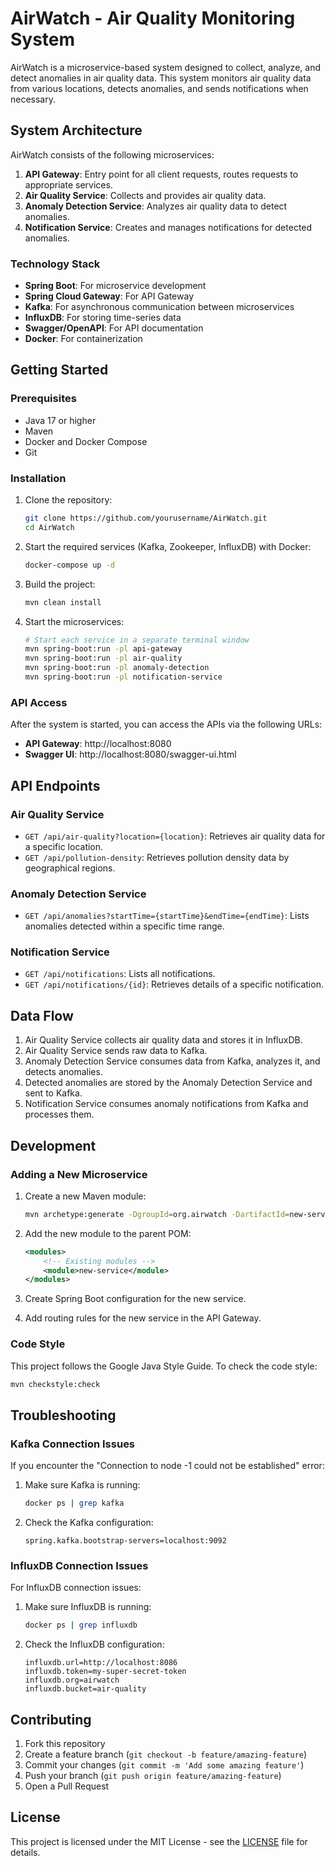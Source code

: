 # AirWatch - Air Quality Monitoring System

AirWatch is a microservice-based system designed to collect, analyze, and detect anomalies in air quality data. This system monitors air quality data from various locations, detects anomalies, and sends notifications when necessary.

## System Architecture

AirWatch consists of the following microservices:

1. **API Gateway**: Entry point for all client requests, routes requests to appropriate services.
2. **Air Quality Service**: Collects and provides air quality data.
3. **Anomaly Detection Service**: Analyzes air quality data to detect anomalies.
4. **Notification Service**: Creates and manages notifications for detected anomalies.

### Technology Stack

- **Spring Boot**: For microservice development
- **Spring Cloud Gateway**: For API Gateway
- **Kafka**: For asynchronous communication between microservices
- **InfluxDB**: For storing time-series data
- **Swagger/OpenAPI**: For API documentation
- **Docker**: For containerization

## Getting Started

### Prerequisites

- Java 17 or higher
- Maven
- Docker and Docker Compose
- Git

### Installation

1. Clone the repository:
   ```bash
   git clone https://github.com/yourusername/AirWatch.git
   cd AirWatch
   ```

2. Start the required services (Kafka, Zookeeper, InfluxDB) with Docker:
   ```bash
   docker-compose up -d
   ```

3. Build the project:
   ```bash
   mvn clean install
   ```

4. Start the microservices:
   ```bash
   # Start each service in a separate terminal window
   mvn spring-boot:run -pl api-gateway
   mvn spring-boot:run -pl air-quality
   mvn spring-boot:run -pl anomaly-detection
   mvn spring-boot:run -pl notification-service
   ```

### API Access

After the system is started, you can access the APIs via the following URLs:

- **API Gateway**: http://localhost:8080
- **Swagger UI**: http://localhost:8080/swagger-ui.html

## API Endpoints

### Air Quality Service

- `GET /api/air-quality?location={location}`: Retrieves air quality data for a specific location.
- `GET /api/pollution-density`: Retrieves pollution density data by geographical regions.

### Anomaly Detection Service

- `GET /api/anomalies?startTime={startTime}&endTime={endTime}`: Lists anomalies detected within a specific time range.

### Notification Service

- `GET /api/notifications`: Lists all notifications.
- `GET /api/notifications/{id}`: Retrieves details of a specific notification.

## Data Flow

1. Air Quality Service collects air quality data and stores it in InfluxDB.
2. Air Quality Service sends raw data to Kafka.
3. Anomaly Detection Service consumes data from Kafka, analyzes it, and detects anomalies.
4. Detected anomalies are stored by the Anomaly Detection Service and sent to Kafka.
5. Notification Service consumes anomaly notifications from Kafka and processes them.

## Development

### Adding a New Microservice

1. Create a new Maven module:
   ```bash
   mvn archetype:generate -DgroupId=org.airwatch -DartifactId=new-service -DarchetypeArtifactId=maven-archetype-quickstart -DinteractiveMode=false
   ```

2. Add the new module to the parent POM:
   ```xml
   <modules>
       <!-- Existing modules -->
       <module>new-service</module>
   </modules>
   ```

3. Create Spring Boot configuration for the new service.

4. Add routing rules for the new service in the API Gateway.

### Code Style

This project follows the Google Java Style Guide. To check the code style:

```bash
mvn checkstyle:check
```

## Troubleshooting

### Kafka Connection Issues

If you encounter the "Connection to node -1 could not be established" error:

1. Make sure Kafka is running:
   ```bash
   docker ps | grep kafka
   ```

2. Check the Kafka configuration:
   ```properties
   spring.kafka.bootstrap-servers=localhost:9092
   ```

### InfluxDB Connection Issues

For InfluxDB connection issues:

1. Make sure InfluxDB is running:
   ```bash
   docker ps | grep influxdb
   ```

2. Check the InfluxDB configuration:
   ```properties
   influxdb.url=http://localhost:8086
   influxdb.token=my-super-secret-token
   influxdb.org=airwatch
   influxdb.bucket=air-quality
   ```

## Contributing

1. Fork this repository
2. Create a feature branch (`git checkout -b feature/amazing-feature`)
3. Commit your changes (`git commit -m 'Add some amazing feature'`)
4. Push your branch (`git push origin feature/amazing-feature`)
5. Open a Pull Request

## License

This project is licensed under the MIT License - see the [LICENSE](LICENSE) file for details.
